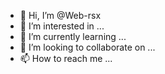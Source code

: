 - 👋 Hi, I’m @Web-rsx
- 👀 I’m interested in ...
- 🌱 I’m currently learning ...
- 💞️ I’m looking to collaborate on ...
- 📫 How to reach me ...

<!---
Web-rsx/Web-rsx is a ✨ special ✨ repository because its `README.md` (this file) appears on your GitHub profile.
You can click the Preview link to take a look at your changes.
--->
